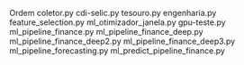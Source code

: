 Ordem
coletor.py
cdi-selic.py
tesouro.py
engenharia.py
feature_selection.py
ml_otimizador_janela.py
gpu-teste.py
ml_pipeline_finance.py
ml_pipeline_finance_deep.py
ml_pipeline_finance_deep2.py
ml_pipeline_finance_deep3.py
ml_pipeline_forecasting.py
ml_predict_pipeline_finance.py